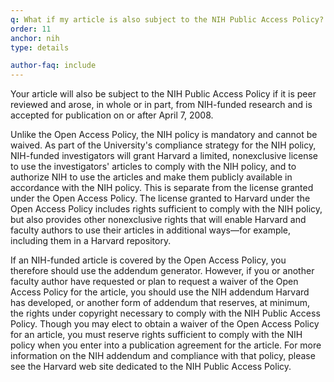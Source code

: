 ```yaml
---
q: What if my article is also subject to the NIH Public Access Policy?
order: 11
anchor: nih
type: details

author-faq: include
---
```


Your article will also be subject to the NIH Public Access Policy if it is peer reviewed and arose, in whole or in part, from NIH-funded research and is accepted for publication on or after April 7, 2008.

Unlike the Open Access Policy, the NIH policy is mandatory and cannot be waived. As part of the University's compliance strategy for the NIH policy, NIH-funded investigators will grant Harvard a limited, nonexclusive license to use the investigators' articles to comply with the NIH policy, and to authorize NIH to use the articles and make them publicly available in accordance with the NIH policy. This is separate from the license granted under the Open Access Policy. The license granted to Harvard under the Open Access Policy includes rights sufficient to comply with the NIH policy, but also provides other nonexclusive rights that will enable Harvard and faculty authors to use their articles in additional ways—for example, including them in a Harvard repository.

If an NIH-funded article is covered by the Open Access Policy, you therefore should use the addendum generator. However, if you or another faculty author have requested or plan to request a waiver of the Open Access Policy for the article, you should use the NIH addendum Harvard has developed, or another form of addendum that reserves, at minimum, the rights under copyright necessary to comply with the NIH Public Access Policy. Though you may elect to obtain a waiver of the Open Access Policy for an article, you must reserve rights sufficient to comply with the NIH policy when you enter into a publication agreement for the article. For more information on the NIH addendum and compliance with that policy, please see the Harvard web site dedicated to the NIH Public Access Policy.
